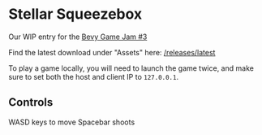 # Stellar Squeezebox

Our WIP entry for the [Bevy Game Jam #3](https://itch.io/jam/bevy-jam-3)

Find the latest download under "Assets"
here: [/releases/latest](https://github.com/paul-hansen/bevy-jam-3/releases/latest)

To play a game locally, you will need to launch the game twice, and make sure to set both the host and client IP
to `127.0.0.1`.

## Controls

WASD keys to move
Spacebar shoots